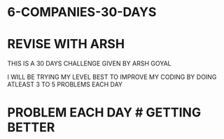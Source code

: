 # 6-COMPANIES-30-DAYS
# REVISE WITH ARSH
THIS IS A 30 DAYS CHALLENGE GIVEN BY ARSH GOYAL 

I WILL BE TRYING MY LEVEL BEST TO IMPROVE MY CODING  BY DOING ATLEAST 3 TO 5 PROBLEMS EACH DAY


# PROBLEM EACH  DAY  # GETTING  BETTER
